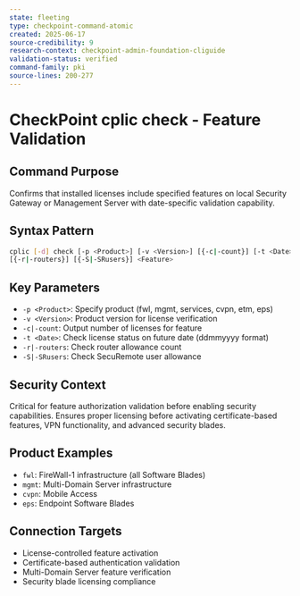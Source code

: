 ```yaml
---
state: fleeting
type: checkpoint-command-atomic
created: 2025-06-17
source-credibility: 9
research-context: checkpoint-admin-foundation-cliguide
validation-status: verified
command-family: pki
source-lines: 200-277
---
```


# CheckPoint cplic check - Feature Validation

## Command Purpose
Confirms that installed licenses include specified features on local Security Gateway or Management Server with date-specific validation capability.

## Syntax Pattern
```bash
cplic [-d] check [-p <Product>] [-v <Version>] [{-c|-count}] [-t <Date>] 
[{-r|-routers}] [{-S|-SRusers}] <Feature>
```

## Key Parameters
- `-p <Product>`: Specify product (fwl, mgmt, services, cvpn, etm, eps)
- `-v <Version>`: Product version for license verification
- `-c|-count`: Output number of licenses for feature
- `-t <Date>`: Check license status on future date (ddmmyyyy format)
- `-r|-routers`: Check router allowance count
- `-S|-SRusers`: Check SecuRemote user allowance

## Security Context
Critical for feature authorization validation before enabling security capabilities. Ensures proper licensing before activating certificate-based features, VPN functionality, and advanced security blades.

## Product Examples
- `fwl`: FireWall-1 infrastructure (all Software Blades)
- `mgmt`: Multi-Domain Server infrastructure  
- `cvpn`: Mobile Access
- `eps`: Endpoint Software Blades

## Connection Targets
- License-controlled feature activation
- Certificate-based authentication validation
- Multi-Domain Server feature verification
- Security blade licensing compliance